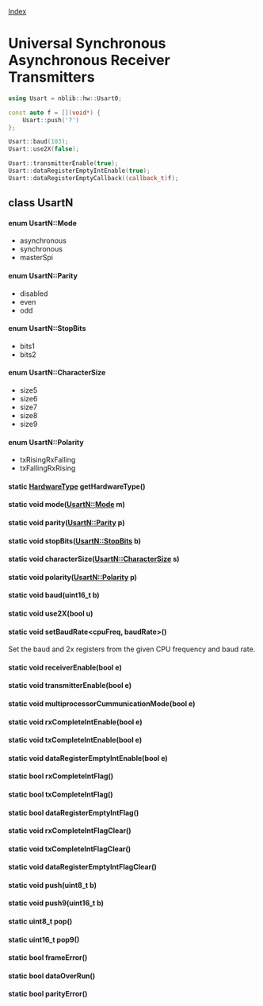 [Index](../../index.hpp.md#index)

# Universal Synchronous Asynchronous Receiver Transmitters

```c++
using Usart = nblib::hw::Usart0;

const auto f = [](void*) {
    Usart::push('?')
};

Usart::baud(103);
Usart::use2X(false);

Usart::transmitterEnable(true);
Usart::dataRegisterEmptyIntEnable(true);
Usart::dataRegisterEmptyCallback((callback_t)f);
```

## class UsartN

#### enum UsartN::Mode
* asynchronous
* synchronous
* masterSpi

#### enum UsartN::Parity
* disabled
* even
* odd

#### enum UsartN::StopBits
* bits1
* bits2

#### enum UsartN::CharacterSize
* size5
* size6
* size7
* size8
* size9

#### enum UsartN::Polarity
* txRisingRxFalling
* txFallingRxRising

#### static [HardwareType](hardwaretype.hpp.md#enum-hardwaretype) getHardwareType()

#### static void mode([UsartN::Mode](usart.hpp.md#enum-usartnmode) m)

#### static void parity([UsartN::Parity](usart.hpp.md#enum-usartnparity) p)

#### static void stopBits([UsartN::StopBits](usart.hpp.md#enum-usartnstopbits) b)

#### static void characterSize([UsartN::CharacterSize](usart.hpp.md#enum-usartncharactersize) s)

#### static void polarity([UsartN::Polarity](usart.hpp.md#enum-usartnpolarity) p)

#### static void baud(uint16_t b)

#### static void use2X(bool u)

#### static void setBaudRate<cpuFreq, baudRate>()
Set the baud and 2x registers from the given CPU frequency and baud rate.

#### static void receiverEnable(bool e)

#### static void transmitterEnable(bool e)

#### static void multiprocessorCummunicationMode(bool e)

#### static void rxCompleteIntEnable(bool e)

#### static void txCompleteIntEnable(bool e)

#### static void dataRegisterEmptyIntEnable(bool e)

#### static bool rxCompleteIntFlag()

#### static bool txCompleteIntFlag()

#### static bool dataRegisterEmptyIntFlag()

#### static void rxCompleteIntFlagClear()

#### static void txCompleteIntFlagClear()

#### static void dataRegisterEmptyIntFlagClear()

#### static void push(uint8_t b)

#### static void push9(uint16_t b)

#### static uint8_t pop()

#### static uint16_t pop9()

#### static bool frameError()

#### static bool dataOverRun()

#### static bool parityError()
